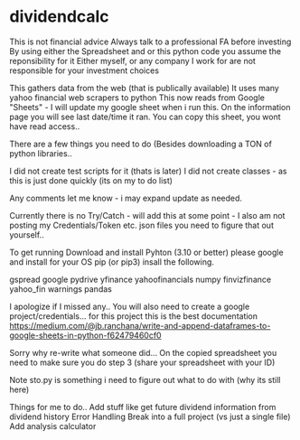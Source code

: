 # dividendcalc
This is not financial advice 
Always talk to a professional FA before investing
By using either the Spreadsheet and or this python code you assume the reponsibility for it
Either myself, or any company I work for are not responsible for your investment choices

This gathers data from the web (that is publically available) 
It uses many yahoo financial web scrapers to python 
This now reads from Google "Sheets" - I will update my google sheet when i run this.
On the information page you will see last date/time it ran.
You can copy this sheet, you wont have read access..

There are a few things you need to do (Besides downloading a TON of python libraries..


I did not create test scripts for it (thats is later)
I did not create classes - as this is just done quickly (its on my to do list)

Any comments let me know - i may expand update as needed.

Currently there is no Try/Catch - will add this at some point - 
I also am not posting my Credentials/Token etc. json files you need to figure that out yourself..

To get running 
Download and install Pyhton (3.10 or better) please google and install for your OS
pip (or pip3) insall the following.

gspread
google
pydrive
yfinance
yahoofinancials
numpy
finvizfinance
yahoo_fin
warnings
pandas

I apologize if I missed any..  You will also need to create a google project/credentials...  for this project this is the best documentation
https://medium.com/@jb.ranchana/write-and-append-dataframes-to-google-sheets-in-python-f62479460cf0

Sorry why re-write what someone did... 
On the copied spreadsheet you need to make sure you do step 3 (share your spreadsheet with your ID) 

Note sto.py is something i need to figure out what to do with (why its still here)

Things for me to do..
Add stuff like get future dividend information from dividend history 
Error Handling 
Break into a full project (vs just a single file) 
Add analysis calculator 



